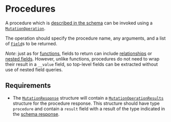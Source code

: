 # Procedures

A procedure which is [described in the schema](../schema/procedures.md) can be invoked using a [`MutationOperation`](../../reference/types.md#mutationoperation).

The operation should specify the procedure name, any arguments, and a list of [`Field`](../../reference/types.md#field)s to be returned.

_Note_: just as for [functions](../queries/functions.md), fields to return can include [relationships](../queries/relationships.md) or [nested fields](../queries/field-selection.md#nested-fields). However, unlike functions, procedures do not need to wrap their result in a `__value` field, so top-level fields can be extracted without use of nested field queries.

## Requirements

- The [`MutationResponse`](../../reference/types.md#mutationresponse) structure will contain a [`MutationOperationResults`](../../reference/types.md#mutationoperationresults) structure for the procedure response. This structure should have type `procedure` and contain a `result` field with a result of the type indicated in the [schema response](../schema/procedures.md).
